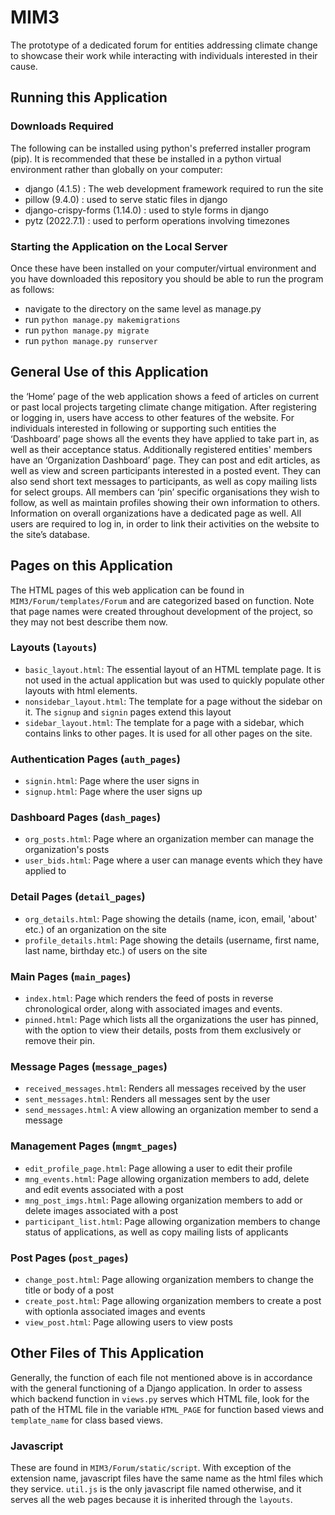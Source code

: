 # MIM3
The prototype of a dedicated forum for entities addressing climate change to showcase their work while interacting with individuals interested in their cause.

## Running this Application
### Downloads Required
The following can be installed using python's preferred installer program (pip). It is recommended that these be installed in a python virtual environment rather than globally on your computer:
- django (4.1.5) : The web development framework required to run the site
- pillow (9.4.0) : used to serve static files in django
- django-crispy-forms (1.14.0) : used to style forms in django
- pytz (2022.7.1) : used to perform operations involving timezones

### Starting the Application on the Local Server
Once these have been installed on your computer/virtual environment and you have downloaded this repository you should be able to run the program as follows:
- navigate to the directory on the same level as manage.py
- run `python manage.py makemigrations`
- run `python manage.py migrate`
- run `python manage.py runserver`

## General Use of this Application
the ‘Home’ page of the web
application shows a feed of articles on current
or past local projects targeting climate change
mitigation. After registering or logging in, users
have access to other features of the website.
For individuals interested in
following or supporting such entities the
‘Dashboard’ page shows all the events
they have applied to take part in, as well
as their acceptance status.
Additionally registered
entities' members have an ‘Organization Dashboard’ page. They can post and edit articles, as well as view
and screen participants interested
in a posted event. They can also send short text messages to participants, as well as copy mailing lists for select groups. All members can ‘pin’ specific organisations they wish to
follow, as well as maintain profiles showing their
own information to others. Information on overall organizations have a dedicated page as well. 
All users are required to log in, in order to link their activities
on the website to the site’s database.

## Pages on this Application
The HTML pages of this web application can be found in `MIM3/Forum/templates/Forum` and are categorized based on function. Note that page names were created throughout development of the project, so they may not best describe them now.

### Layouts (`layouts`)
- `basic_layout.html`: The essential layout of an HTML template page. It is not used in the actual application but was used to quickly populate other layouts with html elements.
- `nonsidebar_layout.html`: The template for a page without the sidebar on it. The `signup` and `signin` pages extend this layout
- `sidebar_layout.html`: The template for a page with a sidebar, which contains links to other pages. It is used for all other pages on the site.

### Authentication Pages (`auth_pages`)
- `signin.html`: Page where the user signs in
- `signup.html`: Page where the user signs up

### Dashboard Pages (`dash_pages`)
- `org_posts.html`: Page where an organization member can manage the organization's posts
- `user_bids.html`: Page where a user can manage events which they have applied to

### Detail Pages (`detail_pages`)
- `org_details.html`: Page showing the details (name, icon, email, 'about' etc.) of an organization on the site
- `profile_details.html`: Page showing the details (username, first name, last name, birthday etc.) of users on the site

### Main Pages (`main_pages`)
- `index.html`: Page which renders the feed of posts in reverse chronological order, along with associated images and events.
- `pinned.html`: Page which lists all the organizations the user has pinned, with the option to view their details, posts from them exclusively or remove their pin.

### Message Pages (`message_pages`)
- `received_messages.html`: Renders all messages received by the user
- `sent_messages.html`: Renders all messages sent by the user
- `send_messages.html`: A view allowing an organization member to send a message

### Management Pages (`mngmt_pages`)
- `edit_profile_page.html`: Page allowing a user to edit their profile
- `mng_events.html`: Page allowing organization members to add, delete and edit events associated with a post
- `mng_post_imgs.html`: Page allowing organization members to add or delete images associated with a post
- `participant_list.html`: Page allowing organization members to change status of applications, as well as copy mailing lists of applicants

### Post Pages (`post_pages`)
- `change_post.html`: Page allowing organization members to change the title or body of a post
- `create_post.html`: Page allowing organization members to create a post with optionla associated images and events
- `view_post.html`: Page allowing users to view posts

## Other Files of This Application
Generally, the function of each file not mentioned above is in accordance with the general functioning of a Django application. In order to assess which backend
function in `views.py` serves which HTML file, look for the path of the HTML file in the variable `HTML_PAGE` for function based views and `template_name` for class
based views. 

### Javascript
These are found in `MIM3/Forum/static/script`. With exception of the extension name, javascript files have the same name as the html files which they service. `util.js` is the only javascript file named
otherwise, and it serves all the web pages because it is inherited through the `layouts`. 
